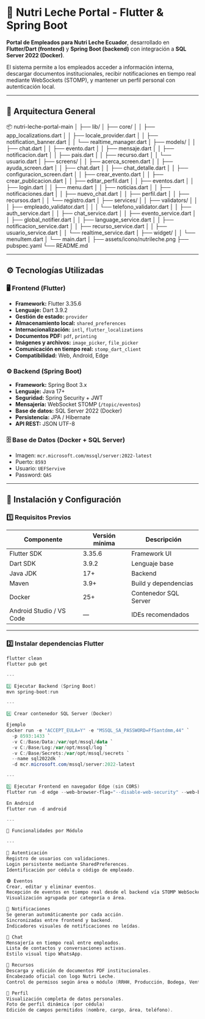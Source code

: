 # 🥛 Nutri Leche Portal - Flutter & Spring Boot

**Portal de Empleados para Nutri Leche Ecuador**, desarrollado en **Flutter/Dart (frontend)** y **Spring Boot (backend)** con integración a **SQL Server 2022 (Docker)**.

El sistema permite a los empleados acceder a información interna, descargar documentos institucionales, recibir notificaciones en tiempo real mediante WebSockets (STOMP), y mantener un perfil personal con autenticación local.

---

## 🧠 Arquitectura General

📦 nutri-leche-portal-main
│
├── lib/
│ ├── core/
│ │ ├── app_localizations.dart
│ │ ├── locale_provider.dart
│ │ ├── notification_banner.dart
│ │ └── realtime_manager.dart
│ ├── models/
│ │ ├── chat.dart
│ │ ├── evento.dart
│ │ ├── mensaje.dart
│ │ ├── notificacion.dart
│ │ ├── pais.dart
│ │ ├── recurso.dart
│ │ └── usuario.dart
│ ├── screens/
│ │ ├── acerca_screen.dart
│ │ ├── ayuda_screen.dart
│ │ ├── chat.dart
│ │ ├── chat_detalle.dart
│ │ ├── configuracion_screen.dart
│ │ ├── crear_evento.dart
│ │ ├── crear_publicacion.dart
│ │ ├── editar_perfil.dart
│ │ ├── eventos.dart
│ │ ├── login.dart
│ │ ├── menu.dart
│ │ ├── noticias.dart
│ │ ├── notificaciones.dart
│ │ ├── nuevo_chat.dart
│ │ ├── perfil.dart
│ │ ├── recursos.dart
│ │ └── registro.dart
│ ├── services/
│ │ ├── validators/
│ │ │ ├── empleado_validator.dart
│ │ │ └── telefono_validator.dart
│ │ ├── auth_service.dart
│ │ ├── chat_service.dart
│ │ ├── evento_service.dart
│ │ ├── global_notifier.dart
│ │ ├── language_service.dart
│ │ ├── notificacion_service.dart
│ │ ├── recurso_service.dart
│ │ ├── usuario_service.dart
│ │ └── realtime_service.dart
│ ├── widget/
│ │ └── menuItem.dart
│ └── main.dart
│
├── assets/icono/nutrileche.png
├── pubspec.yaml
└── README.md


---

## ⚙️ Tecnologías Utilizadas

### 🖥️ Frontend (Flutter)
- **Framework:** Flutter 3.35.6  
- **Lenguaje:** Dart 3.9.2  
- **Gestión de estado:** `provider`
- **Almacenamiento local:** `shared_preferences`
- **Internacionalización:** `intl`, `flutter_localizations`
- **Documentos PDF:** `pdf`, `printing`
- **Imágenes y archivos:** `image_picker`, `file_picker`
- **Comunicación en tiempo real:** `stomp_dart_client`
- **Compatibilidad:** Web, Android, Edge

### ⚙️ Backend (Spring Boot)
- **Framework:** Spring Boot 3.x
- **Lenguaje:** Java 17+
- **Seguridad:** Spring Security + JWT
- **Mensajería:** WebSocket STOMP (`/topic/eventos`)
- **Base de datos:** SQL Server 2022 (Docker)
- **Persistencia:** JPA / Hibernate
- **API REST:** JSON UTF-8

### 🗄️ Base de Datos (Docker + SQL Server)
- Imagen: `mcr.microsoft.com/mssql/server:2022-latest`
- Puerto: `8593`
- Usuario: `UEFServive`
- Password: `QAS`

---

## 🚀 Instalación y Configuración

### 1️⃣ Requisitos Previos

| Componente | Versión mínima | Descripción |
|-------------|----------------|--------------|
| Flutter SDK | 3.35.6 | Framework UI |
| Dart SDK | 3.9.2 | Lenguaje base |
| Java JDK | 17+ | Backend |
| Maven | 3.9+ | Build y dependencias |
| Docker | 25+ | Contenedor SQL Server |
| Android Studio / VS Code | — | IDEs recomendados |

---

### 2️⃣ Instalar dependencias Flutter

```powershell
flutter clean
flutter pub get

---

3️⃣ Ejecutar Backend (Spring Boot)
mvn spring-boot:run

---

4️⃣ Crear contenedor SQL Server (Docker)

Ejemplo
docker run -e "ACCEPT_EULA=Y" -e "MSSQL_SA_PASSWORD=FfSantdmm,44" `
  -p 8593:1433 `
  -v C:/Base/Data:/var/opt/mssql/data `
  -v C:/Base/Log:/var/opt/mssql/log `
  -v C:/Base/Secrets:/var/opt/mssql/secrets `
  --name sql2022dk `
  -d mcr.microsoft.com/mssql/server:2022-latest

---

5️⃣ Ejecutar Frontend en navegador Edge (sin CORS)
flutter run -d edge --web-browser-flag="--disable-web-security" --web-browser-flag="--user-data-dir=C:\Temp\EdgeDev"

En Android
flutter run -d android

---

🧩 Funcionalidades por Módulo

---

🔐 Autenticación
Registro de usuarios con validaciones.
Login persistente mediante SharedPreferences.
Identificación por cédula o código de empleado.

🟣 Eventos
Crear, editar y eliminar eventos.
Recepción de eventos en tiempo real desde el backend vía STOMP WebSocket.
Visualización agrupada por categoría o área.

🔔 Notificaciones
Se generan automáticamente por cada acción.
Sincronizadas entre frontend y backend.
Indicadores visuales de notificaciones no leídas.

💬 Chat
Mensajería en tiempo real entre empleados.
Lista de contactos y conversaciones activas.
Estilo visual tipo WhatsApp.

📄 Recursos
Descarga y edición de documentos PDF institucionales.
Encabezado oficial con logo Nutri Leche.
Control de permisos según área o módulo (RRHH, Producción, Bodega, Ventas).

👤 Perfil
Visualización completa de datos personales.
Foto de perfil dinámica (por cédula)
Edición de campos permitidos (nombre, cargo, área, teléfono).